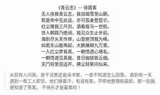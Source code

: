<center>《青云志》-- 徐霞客 </center>

<center>无人扶我青云志，我自踏雪至山巅。</center>

<center>若是命中无此运，亦可孤身登昆仑。</center>

<center>红尘赠我三尺剑，酒看瘦马一世街。</center>

<center>世人朝路乃绝涧，独见众生止步前。</center>

<center>海到尽头天作岸，山登绝顶我为峰。</center>

<center>如若东山能再起，大鹏展翅九万里。</center>

<center>一入红尘梦易真，一朝悟透心境名。</center>

<center>一朝悟道见真我，昔日枷锁皆云烟。</center>

<center>天门将至百运开，拂尘轻笑问仙来。</center>



>从前有人问我，是干活累还是读书累，一直不知道怎么回答。
直到有一天遇到一帮工人卸货，他们擦着汗，有说有笑，不停地整理和装卸。那一刻我便知道了答案。 
> 不快乐才是最累的！
